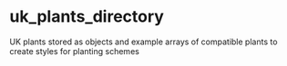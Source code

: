 # uk_plants_directory
UK plants stored as objects and example arrays of compatible plants to create styles for planting schemes
